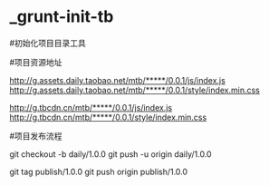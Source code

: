 _grunt-init-tb
==============


#初始化项目目录工具


#项目资源地址

http://g.assets.daily.taobao.net/mtb/*****/0.0.1/js/index.js
http://g.assets.daily.taobao.net/mtb/*****/0.0.1/style/index.min.css

http://g.tbcdn.cn/mtb/*****/0.0.1/js/index.js
http://g.tbcdn.cn/mtb/*****/0.0.1/style/index.min.css

#项目发布流程

git checkout -b daily/1.0.0
git push -u origin daily/1.0.0

git tag publish/1.0.0
git push origin publish/1.0.0




